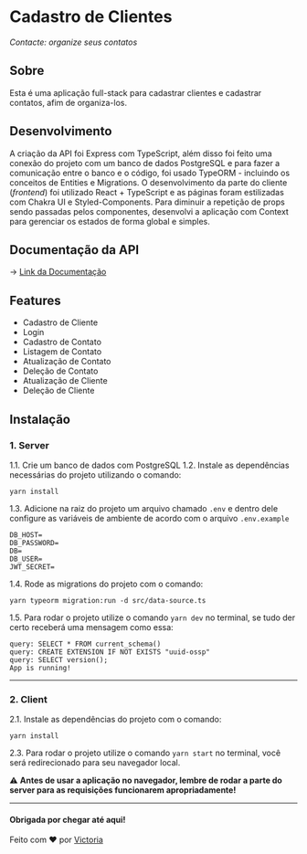 # Cadastro de Clientes

_Contacte: organize seus contatos_

## Sobre

Esta é uma aplicação full-stack para cadastrar clientes e cadastrar contatos, afim de organiza-los.

## Desenvolvimento

A criação da API foi Express com TypeScript, além disso foi feito uma conexão do projeto com um banco de dados PostgreSQL e para fazer a comunicação entre o banco e o código, foi usado TypeORM - incluindo os conceitos de Entities e Migrations. O desenvolvimento da parte do cliente (_frontend_) foi utilizado React + TypeScript e as páginas foram estilizadas com Chakra UI e Styled-Components. Para diminuir a repetição de props sendo passadas pelos componentes, desenvolvi a aplicação com Context para gerenciar os estados de forma global e simples.

## Documentação da API

→ <a name="doc" target="_blank" href="https://victoriavianx.github.io/cadastro-clientes-doc/">Link da Documentação</a>

## Features

  - Cadastro de Cliente
  - Login
  - Cadastro de Contato
  - Listagem de Contato
  - Atualização de Contato
  - Deleção de Contato
  - Atualização de Cliente
  - Deleção de Cliente

## Instalação

### 1. Server

1.1. Crie um banco de dados com PostgreSQL
1.2. Instale as dependências necessárias do projeto utilizando o comando:

```
yarn install
```

1.3. Adicione na raiz do projeto um arquivo chamado `.env` e dentro dele configure as variáveis de ambiente de acordo com o arquivo `.env.example`

```
DB_HOST=
DB_PASSWORD=
DB=
DB_USER=
JWT_SECRET=
```

1.4. Rode as migrations do projeto com o comando:

```
yarn typeorm migration:run -d src/data-source.ts
```

1.5. Para rodar o projeto utilize o comando `yarn dev` no terminal, se tudo der certo receberá uma mensagem como essa:

```
query: SELECT * FROM current_schema()
query: CREATE EXTENSION IF NOT EXISTS "uuid-ossp"
query: SELECT version();
App is running!
```

<hr/>

### 2. Client

2.1. Instale as dependências do projeto com o comando:

```
yarn install
```

2.3. Para rodar o projeto utilize o comando `yarn start` no terminal, você será redirecionado para seu navegador local.

⚠️ <b>Antes de usar a aplicação no navegador, lembre de rodar a parte do server para as requisições funcionarem apropriadamente!</b>

<hr/>

#### Obrigada por chegar até aqui!
Feito com ❤️ por [Victoria](https://github.com/victoriavianx)
